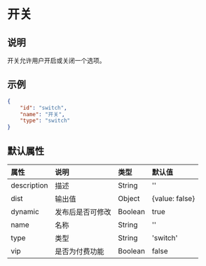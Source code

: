 # 开关

## 说明

开关允许用户开启或关闭一个选项。

## 示例

```json
{
    "id": "switch",
    "name": "开关",
    "type": "switch"
}
```

## 默认属性

属性 | 说明 | 类型 | 默认值
:-- | :-- | :-- | :--
description | 描述 | String | ''
dist | 输出值 | Object | {value: false}
dynamic | 发布后是否可修改 | Boolean | true
name | 名称 | String | ''
type | 类型 | String | 'switch'
vip | 是否为付费功能 | Boolean | false